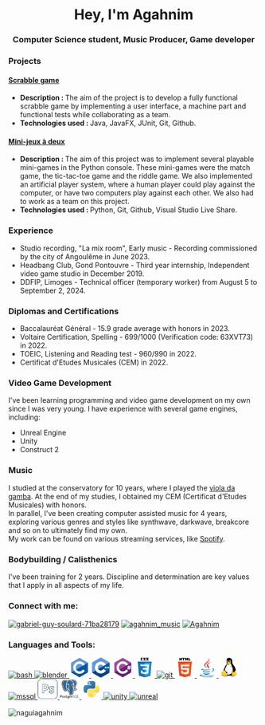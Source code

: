 <h1 align="center">Hey, I'm Agahnim</h1>
<h3 align="center">Computer Science student, Music Producer, Game developer</h3>

<h3 align="left">Projects</h3>
<h4 align="left"><a href="https://github.com/naguiagahnim/scrabble">Scrabble game</a></h4>
<p align="left">
  <ul>
   <li><b>Description : </b>The aim of the project is to develop a fully functional scrabble game by implementing a user interface, a machine part and functional tests while collaborating as a team.</li>
    <li><b>Technologies used : </b>Java, JavaFX, JUnit, Git, Github.</li>
  </ul>
</p>

<h4 align="left"><a href="https://github.com/naguiagahnim/Mini-jeux-deux">Mini-jeux à deux</a></h4>
<p align="left">
  <ul>
    <li><b>Description : </b>The aim of this project was to implement several playable mini-games in the Python console. These mini-games were the match game, the tic-tac-toe game and the riddle game. We also implemented an artificial player system, where a human player could play against the computer, or have two computers play against       each other. We also had to work as a team on this project.</li>
    <li><b>Technologies used : </b>Python, Git, Github, Visual Studio Live Share.</li>
  </ul>
</p>

<h3 align="left">Experience</h3>
<p align="left">
  <ul>
    <li>Studio recording, "La mix room", Early music - Recording commissioned by the city of Angoulême in June 2023.</li>
    <li>Headbang Club, Gond Pontouvre - Third year internship, Independent video game studio in December 2019.</li>
    <li>DDFIP, Limoges - Technical officer (temporary worker) from August 5 to September 2, 2024.</li>
  </ul>
</p>


<h3 align="left">Diplomas and Certifications</h3>
<p align="left">
  <ul>
    <li>Baccalauréat Général - 15.9 grade average with honors in 2023.</li>
    <li>Voltaire Certification, Spelling - 699/1000 (Verification code: 63XVT73) in 2022.</li>
    <li>TOEIC, Listening and Reading test - 960/990 in 2022.</li>
    <li>Certificat d'Etudes Musicales (CEM) in 2022.</li>
  </ul>
</p>

<h3 align="left">Video Game Development</h3>
<p align="left">I've been learning programming and video game development on my own since I was very young. I have experience with several game engines, including:
  <ul>
    <li>Unreal Engine</li>
    <li>Unity</li>
    <li>Construct 2</li>
  </ul>
</p>

<h3 align="left">Music</h3>
<p align="left">I studied at the conservatory for 10 years, where I played the <a href="https://en.wikipedia.org/wiki/Viol" target="blank">viola da gamba</a>. At the end of my studies, I obtained my CEM (Certificat d'Etudes Musicales) with honors. <br>In parallel, I've been creating computer assisted music for 4 years, exploring various genres and styles like synthwave, darkwave, breakcore and so on to ultimately find my own.<br>My work can be found on various streaming services, like <a href="https://open.spotify.com/intl-fr/artist/4BPUhsH6krKkCNFrdMZnZF" target="blank">Spotify</a>.</p>

<h3 align="left">Bodybuilding / Calisthenics</h3>
<p align="left"> I've been training for 2 years. Discipline and determination are key values that I apply in all aspects of my life.</p>

<h3 align="left">Connect with me:</h3>
<p align="left">
<a href="https://linkedin.com/in/gabriel-guy-soulard-71ba28179" target="blank"><img align="center" src="https://raw.githubusercontent.com/rahuldkjain/github-profile-readme-generator/master/src/images/icons/Social/linked-in-alt.svg" alt="gabriel-guy-soulard-71ba28179" height="30" width="40" /></a>
<a href="https://instagram.com/agahnim_music" target="blank"><img align="center" src="https://raw.githubusercontent.com/rahuldkjain/github-profile-readme-generator/master/src/images/icons/Social/instagram.svg" alt="agahnim_music" height="30" width="40" /></a>
<a href="https://open.spotify.com/intl-fr/artist/4BPUhsH6krKkCNFrdMZnZF" target="blank"><img align="center" src="https://www.svgrepo.com/show/51739/spotify.svg" alt="Agahnim" height="30" width="40" /></a>
</p>

<h3 align="left">Languages and Tools:</h3>
<p align="left"> <a href="https://www.gnu.org/software/bash/" target="_blank" rel="noreferrer"> <img src="https://www.vectorlogo.zone/logos/gnu_bash/gnu_bash-icon.svg" alt="bash" width="40" height="40"/> </a> <a href="https://www.blender.org/" target="_blank" rel="noreferrer"> <img src="https://download.blender.org/branding/community/blender_community_badge_white.svg" alt="blender" width="40" height="40"/> </a> <a href="https://www.cprogramming.com/" target="_blank" rel="noreferrer"> <img src="https://raw.githubusercontent.com/devicons/devicon/master/icons/c/c-original.svg" alt="c" width="40" height="40"/> </a> <a href="https://www.w3schools.com/cpp/" target="_blank" rel="noreferrer"> <img src="https://raw.githubusercontent.com/devicons/devicon/master/icons/cplusplus/cplusplus-original.svg" alt="cplusplus" width="40" height="40"/> </a> <a href="https://www.w3schools.com/cs/" target="_blank" rel="noreferrer"> <img src="https://raw.githubusercontent.com/devicons/devicon/master/icons/csharp/csharp-original.svg" alt="csharp" width="40" height="40"/> </a> <a href="https://www.w3schools.com/css/" target="_blank" rel="noreferrer"> <img src="https://raw.githubusercontent.com/devicons/devicon/master/icons/css3/css3-original-wordmark.svg" alt="css3" width="40" height="40"/> </a> <a href="https://git-scm.com/" target="_blank" rel="noreferrer"> <img src="https://www.vectorlogo.zone/logos/git-scm/git-scm-icon.svg" alt="git" width="40" height="40"/> </a> <a href="https://www.w3.org/html/" target="_blank" rel="noreferrer"> <img src="https://raw.githubusercontent.com/devicons/devicon/master/icons/html5/html5-original-wordmark.svg" alt="html5" width="40" height="40"/> </a> <a href="https://www.java.com" target="_blank" rel="noreferrer"> <img src="https://raw.githubusercontent.com/devicons/devicon/master/icons/java/java-original.svg" alt="java" width="40" height="40"/> </a> <a href="https://www.linux.org/" target="_blank" rel="noreferrer"> <img src="https://raw.githubusercontent.com/devicons/devicon/master/icons/linux/linux-original.svg" alt="linux" width="40" height="40"/> </a> <a href="https://www.microsoft.com/en-us/sql-server" target="_blank" rel="noreferrer"> <img src="https://www.svgrepo.com/show/303229/microsoft-sql-server-logo.svg" alt="mssql" width="40" height="40"/> </a> <a href="https://www.photoshop.com/en" target="_blank" rel="noreferrer"> <img src="https://raw.githubusercontent.com/devicons/devicon/master/icons/photoshop/photoshop-line.svg" alt="photoshop" width="40" height="40"/> </a> <a href="https://www.postgresql.org" target="_blank" rel="noreferrer"> <img src="https://raw.githubusercontent.com/devicons/devicon/master/icons/postgresql/postgresql-original-wordmark.svg" alt="postgresql" width="40" height="40"/> </a> <a href="https://www.python.org" target="_blank" rel="noreferrer"> <img src="https://raw.githubusercontent.com/devicons/devicon/master/icons/python/python-original.svg" alt="python" width="40" height="40"/> </a> <a href="https://unity.com/" target="_blank" rel="noreferrer"> <img src="https://www.vectorlogo.zone/logos/unity3d/unity3d-icon.svg" alt="unity" width="40" height="40"/> </a> <a href="https://unrealengine.com/" target="_blank" rel="noreferrer"> <img src="https://raw.githubusercontent.com/kenangundogan/fontisto/036b7eca71aab1bef8e6a0518f7329f13ed62f6b/icons/svg/brand/unreal-engine.svg" alt="unreal" width="40" height="40"/> </a> </p>

<p><img align="center" src="https://github-readme-stats.vercel.app/api/top-langs?username=naguiagahnim&show_icons=true&theme=dark&locale=en&layout=compact" alt="naguiagahnim" /></p>

